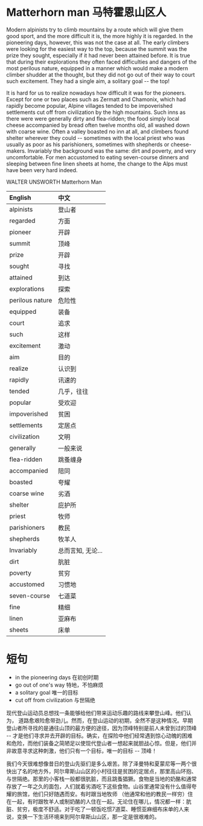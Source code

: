 # Matterhorn man 马特霍恩山区人

Modern alpinists try to climb mountains by a route which will give them good sport, and the more difficult it is, the more highly it is regarded. In the pioneering days, however, this was not the case at all. The early climbers were looking for the easiest way to the top, because the summit was the prize they sought, especially if it had never been attained before. It is true that during their explorations they often faced difficulties and dangers of the most perilous nature, equipped in a manner which would make a modern climber shudder at the thought, but they did not go out of their way to court such excitement. They had a single aim, a solitary goal -- the top!

It is hard for us to realize nowadays how difficult it was for the pioneers. Except for one or two places such as Zermatt and Chamonix, which had rapidly become popular, Alpine villages tended to be impoverished settlements cut off from civilization by the high mountains. Such inns as there were were generally dirty and flea-ridden; the food simply local cheese accompanied by bread often twelve months old, all washed down with coarse wine. Often a valley boasted no inn at all, and climbers found shelter wherever they could -- sometimes with the local priest who was usually as poor as his parishioners, sometimes with shepherds or cheese-makers. Invariably the background was the same: dirt and poverty, and very uncomfortable. For men accustomed to eating seven-course dinners and sleeping between fine linen sheets at home, the change to the Alps must have been very hard indeed.

WALTER UNSWORTH Matterhorn Man

|English|中文|
|:--|:--|
|alpinists|登山者|
|regarded|方面|
|pioneer|开辟|
|summit|顶峰|
|prize|开辟|
|sought|寻找|
|attained|到达|
|explorations|探索|
|perilous nature|危险性|
|equipped|装备|
|court|追求|
|such|这样|
|excitement|激动|
|aim|目的|
|realize|认识到|
|rapidly|讯速的|
|tended|几乎，往往|
|popular|受欢迎|
|impoverished|贫困|
|settlements|定居点|
|civilization|文明|
|generally|一般来说|
|flea-ridden|跳蚤缠身|
|accompanied|陪同|
|boasted|夸耀|
|coarse wine|劣酒|
|shelter|庇护所|
|priest|牧师|
|parishioners|教民|
|shepherds|牧羊人|
|Invariably|总而言知, 无论...|
|dirt|肮脏|
|poverty|贫穷|
|accustomed|习惯地|
|seven-course|七道菜|
|fine|精细|
|linen|亚麻布|
|sheets|床单|

# 短句
* in the pioneering days 在初创时期
* go out of one's way 特地，不怕麻烦
* a solitary goal 唯一的目标
* cut off from civilization 与世隔绝

现代登山运动员总想找一条能够给他们带来运动乐趣的路线来攀登山峰。他们认为， 道路愈艰险愈带劲儿。然而，在登山运动的初期，全然不是这种情况。早期登山者所寻找的是通往山顶的最方便的途径，因为顶峰特别是前人未曾到过的顶峰 -- 才是他们寻求并去开辟的目标。确实，在探险中他们经常遇到惊心动魄的困难和危险，而他们装备之简陋足以使现代登山者一想起来就胆战心惊。但是，他们并非故意寻求这种刺激，他们只有一个目标，唯一的目标 -- 顶峰！

我们今天很难想像昔日的登山先驱们是多么艰苦。除了泽曼特和夏蒙尼等一两个很快出了名的地方外，阿尔卑斯山山区的小村往往是贫困的定居点，那里高山环抱、与世隔绝。那里的小客栈一般都很肮脏，而且跳蚤猖獗。食物是当地的奶酪和通常存放了一年之久的面包，人们就着劣酒吃下这些食物。山谷里通常没有什么值得夸耀的旅馆，他们只好随遇而安。有时跟当地牧师 （他通常和他的教民一样穷）住在一起，有时跟牧羊人或制奶酪的人住在一起。无论住在哪儿，情况都一样：肮脏、贫穷，极度不舒适。对于吃了一顿饭吃惯7道菜、睡惯亚麻细布床单的人来说，变换一下生活环境来到阿尔卑斯山山区，那一定是很艰难的。